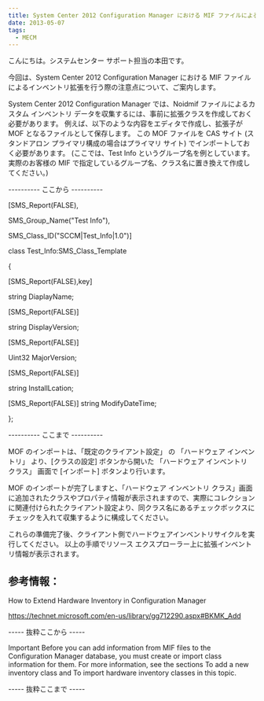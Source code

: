 ```yaml
---
title: System Center 2012 Configuration Manager における MIF ファイルによるインベントリ拡張について
date: 2013-05-07
tags:
  - MECM
---
```


こんにちは。システムセンター サポート担当の本田です。

今回は、System Center 2012 Configuration Manager における MIF ファイルによるインベントリ拡張を行う際の注意点について、ご案内します。

System Center 2012 Configuration Manager では、Noidmif ファイルによるカスタム インベントリ データを収集するには、事前に拡張クラスを作成しておく必要があります。
例えば、以下のような内容をエディタで作成し、拡張子が MOF となるファイルとして保存します。
この MOF ファイルを CAS サイト (スタンドアロン プライマリ構成の場合はプライマリ サイト) でインポートしておく必要があります。
(ここでは、Test Info というグループ名を例としています。実際のお客様の MIF で指定しているグループ名、クラス名に置き換えて作成してください。)

---------- ここから ----------

[SMS_Report(FALSE),

SMS_Group_Name("Test Info"),

SMS_Class_ID("SCCM|Test_Info|1.0")]


class Test_Info:SMS_Class_Template

{

[SMS_Report(FALSE),key]

string DiaplayName;

[SMS_Report(FALSE)]

string DisplayVersion;

[SMS_Report(FALSE)]

Uint32 MajorVersion;

[SMS_Report(FALSE)]

string InstallLcation;

[SMS_Report(FALSE)]
string ModifyDateTime;

};

---------- ここまで ----------

MOF のインポートは、「既定のクライアント設定」 の 「ハードウェア インベントリ」 より、[クラスの設定] ボタンから開いた 「ハードウェア インベントリ クラス」 画面で [インポート] ボタンより行います。

MOF のインポートが完了しますと、「ハードウェア インベントリ クラス」画面に追加されたクラスやプロパティ情報が表示されますので、実際にコレクションに関連付けられたクライアント設定より、同クラス名にあるチェックボックスにチェックを入れて収集するように構成してください。

これらの準備完了後、クライアント側でハードウェアインベントリサイクルを実行してください。
以上の手順でリソース エクスプローラー上に拡張インベントリ情報が表示されます。

##  参考情報：

How to Extend Hardware Inventory in Configuration Manager

https://technet.microsoft.com/en-us/library/gg712290.aspx#BKMK_Add

----- 抜粋ここから -----

Important
Before you can add information from MIF files to the Configuration Manager database, you must create or import class information for them. For more information, see the sections To add a new inventory class and To import hardware inventory classes in this topic.

----- 抜粋ここまで -----